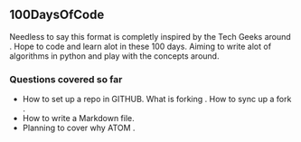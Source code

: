  100DaysOfCode
--------------------
Needless to say this format is completly inspired by the Tech Geeks around . Hope to code and learn alot in these 100 days.
Aiming to write alot of algorithms in python and play with the concepts around.

### Questions covered so far
* How to set up a repo in GITHUB. What is forking . How to sync up a fork .
* How to write a Markdown file.
* Planning to cover why ATOM .